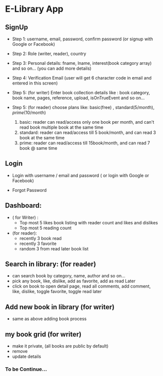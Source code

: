 # E-Library App

## SignUp
- Step 1: username, email, password, confirm password (or signup with Google or Facebook)
- Step 2: Role (writer, reader), country
- Step 3: Personal details: fname, lname, interest(book category array) and so on... (you can add more details)
- Step 4: Verification Email (user will get 6 character code in email and entered in this screen)

- Step 5: (for writer) Enter book collection details
	like : book category, book name, pages, reference, upload, isOnTrueEvent and so on...
- Step 5: (for reader) choose plans
	like: basic(free) , standard($5/month), prime($10/month)
	1. basic: reader can read/access only one book per month, and can't read book multiple book at the same time
	2. standard: reader can read/access till 5 book/month, and can read 3 book at the same time
	3. prime: reader can read/access till 15book/month, and can read 7 book @ same time

## Login
- Login with username / email and password ( or login with Google or Facebook)

- Forgot Password

## Dashboard: 
- ( for Writer) :
	- Top most 5 likes book listing with reader count and likes and dislikes
	- Top most 5 reading count 
- (for reader):
	- recently 3 book read
	- recently 3 favorite
	- random 3 from read later book list

## Search in library: (for reader)
- can search book by category, name, author and so on...
- pick any book, like, dislike, add as favorite, add as read Later
- click on book to open detail page, read all comments, add comment, like, dislike, toggle favorite, toggle read later

## Add new book in library (for writer)
- same as above adding book process

## my book grid (for writer)
- make it private, (all books are public by default)
- remove
- update details


### To be Continue...
